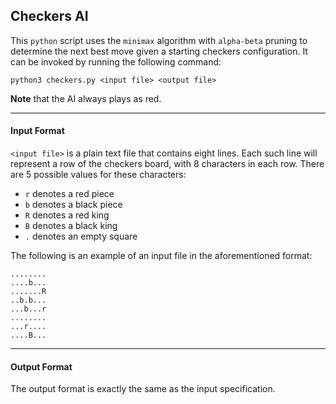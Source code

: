 ## Checkers AI

This `python` script uses the `minimax` algorithm with `alpha-beta` pruning to determine the next best move given a starting checkers configuration. It can be invoked by running the following command:

```
python3 checkers.py <input file> <output file>
```

**Note** that the AI always plays as red.

---

#### Input Format

`<input file>` is a plain text file that contains eight lines. Each such line will represent a row of the checkers board, with 8 characters in each row. There are 5 possible values for these characters:

- `r` denotes a red piece
- `b` denotes a black piece
- `R` denotes a red king
- `B` denotes a black king
- `.` denotes an empty square

The following is an example of an input file in the aforementioned format:
```
........
....b...
.......R
..b.b...
...b...r
........
...r....
....B...
```

---

#### Output Format

The output format is exactly the same as the input specification.